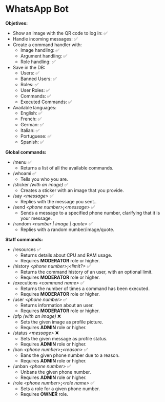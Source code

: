 # WhatsApp Bot

**Objetives:**

-   Show an image with the QR code to log in: ✅
-   Handle incoming messages: ✅
-   Create a command handler with:
    -   Image handling: ✅
    -   Argument handling: ✅
    -   Role handling: ✅
-   Save in the DB:
    -   Users: ✅
    -   Banned Users: ✅
    -   Roles: ✅
    -   User Roles: ✅
    -   Commands: ✅
    -   Executed Commands: ✅
-   Available languages:
    -   English: ✅
    -   French: ✅
    -   German: ✅
    -   Italian: ✅
    -   Portuguese: ✅
    -   Spanish: ✅

**Global commands:**

-   /menu ✅
    -   Returns a list of all the available commands.
-   /whoami ✅
    -   Tells you who you are.
-   /sticker _(with an image)_ ✅
    -   Creates a sticker with an image that you provide.
-   /say _\<message>_ ✅
    -   Replies with the message you sent..
-   /send _\<phone number>_**;**_\<message>_ ✅
    -   Sends a message to a specified phone number, clarifying that it is your message.
-   /random _\<number | image | quote>_ ✅
    -   Replies with a random number/image/quote.

**Staff commands:**

-   /resources ✅
    -   Returns details about CPU and RAM usage.
    -   Requires **MODERATOR** role or higher.
-   /history _\<phone number>_**;**_\<limit?>_ ✅
    -   Returns the command history of an user, with an optional limit.
    -   Requires **MODERATOR** role or higher.
-   /executions _\<command name>_ ✅
    -   Returns the number of times a command has been executed.
    -   Requires **MODERATOR** role or higher.
-   /user _\<phone number>_ ✅
    -   Returns information about an user.
    -   Requires **MODERATOR** role or higher.
-   /pfp _(with an image)_ ❌
    -   Sets the given image as profile picture.
    -   Requires **ADMIN** role or higher.
-   /status _\<message>_ ❌
    -   Sets the given message as profile status.
    -   Requires **ADMIN** role or higher.
-   /ban _\<phone number>_**;**_\<reason>_ ✅
    -   Bans the given phone number due to a reason.
    -   Requires **ADMIN** role or higher.
-   /unban _\<phone number>_ ✅
    -   Unbans the given phone number.
    -   Requires **ADMIN** role or higher.
-   /role _\<phone number>_**;**_\<role name>_ ✅
    -   Sets a role for a given phone number.
    -   Requires **OWNER** role.
